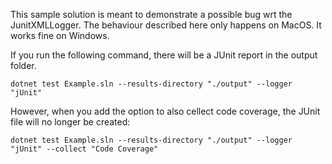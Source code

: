 This sample solution is meant to demonstrate a possible bug wrt the JunitXMLLogger.
The behaviour described here only happens on MacOS. It works fine on Windows.

If you run the following command, there will be a JUnit report in the output folder.
```
dotnet test Example.sln --results-directory "./output" --logger "jUnit"
```
However, when you add the option to also cellect code coverage, the JUnit file will no longer be created:
```
dotnet test Example.sln --results-directory "./output" --logger "jUnit" --collect "Code Coverage"
```

